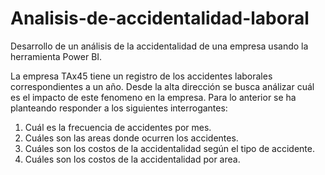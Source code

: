 # Analisis-de-accidentalidad-laboral
Desarrollo de un análisis de la accidentalidad de una empresa usando la herramienta Power BI. 

La empresa TAx45 tiene un registro de los accidentes laborales correspondientes a un año. 
Desde la alta dirección se busca análizar cuál es el impacto de este fenomeno en la empresa. 
Para lo anterior se ha planteando responder a los siguientes interrogantes:

1. Cuál es la frecuencia de accidentes por mes.
2. Cuáles son las areas donde ocurren los accidentes.
3. Cuáles son los costos de la accidentalidad según el tipo de accidente.
4. Cuáles son los costos de la accidentalidad por area.
